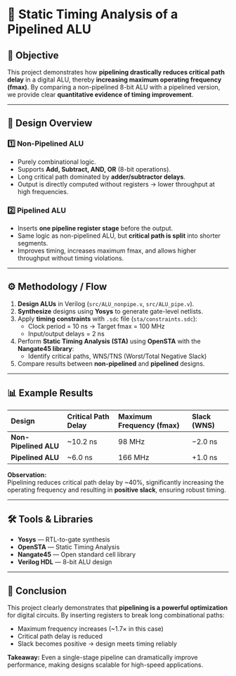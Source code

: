 # 🚀 Static Timing Analysis of a Pipelined ALU

## 🎯 Objective
This project demonstrates how **pipelining drastically reduces critical path delay** in a digital ALU, thereby **increasing maximum operating frequency (fmax)**. By comparing a non-pipelined 8-bit ALU with a pipelined version, we provide clear **quantitative evidence of timing improvement**.

---

## 🧱 Design Overview

### 1️⃣ Non-Pipelined ALU
- Purely combinational logic.
- Supports **Add, Subtract, AND, OR** (8-bit operations).
- Long critical path dominated by **adder/subtractor delays**.
- Output is directly computed without registers → lower throughput at high frequencies.

### 2️⃣ Pipelined ALU
- Inserts **one pipeline register stage** before the output.
- Same logic as non-pipelined ALU, but **critical path is split** into shorter segments.
- Improves timing, increases maximum fmax, and allows higher throughput without timing violations.

---

## ⚙️ Methodology / Flow

1. **Design ALUs** in Verilog (`src/ALU_nonpipe.v`, `src/ALU_pipe.v`).
2. **Synthesize** designs using **Yosys** to generate gate-level netlists.
3. Apply **timing constraints** with `.sdc` file (`sta/constraints.sdc`):
   - Clock period = 10 ns → Target fmax = 100 MHz
   - Input/output delays = 2 ns
4. Perform **Static Timing Analysis (STA)** using **OpenSTA** with the **Nangate45 library**:
   - Identify critical paths, WNS/TNS (Worst/Total Negative Slack)
5. Compare results between **non-pipelined** and **pipelined** designs.

---

## 📊 Example Results

| Design | Critical Path Delay | Maximum Frequency (fmax) | Slack (WNS) |
|:-------|:------------------|:------------------------|:------------|
| **Non-Pipelined ALU** | ~10.2 ns | 98 MHz | −2.0 ns |
| **Pipelined ALU**     | ~6.0 ns  | 166 MHz | +1.0 ns |

**Observation:**  
Pipelining reduces critical path delay by ~40%, significantly increasing the operating frequency and resulting in **positive slack**, ensuring robust timing.

---

## 🛠 Tools & Libraries
- **Yosys** — RTL-to-gate synthesis  
- **OpenSTA** — Static Timing Analysis  
- **Nangate45** — Open standard cell library  
- **Verilog HDL** — 8-bit ALU design  

---

## 🧠 Conclusion
This project clearly demonstrates that **pipelining is a powerful optimization** for digital circuits. By inserting registers to break long combinational paths:  

- Maximum frequency increases (~1.7× in this case)  
- Critical path delay is reduced  
- Slack becomes positive → design meets timing reliably  

**Takeaway:** Even a single-stage pipeline can dramatically improve performance, making designs scalable for high-speed applications.
